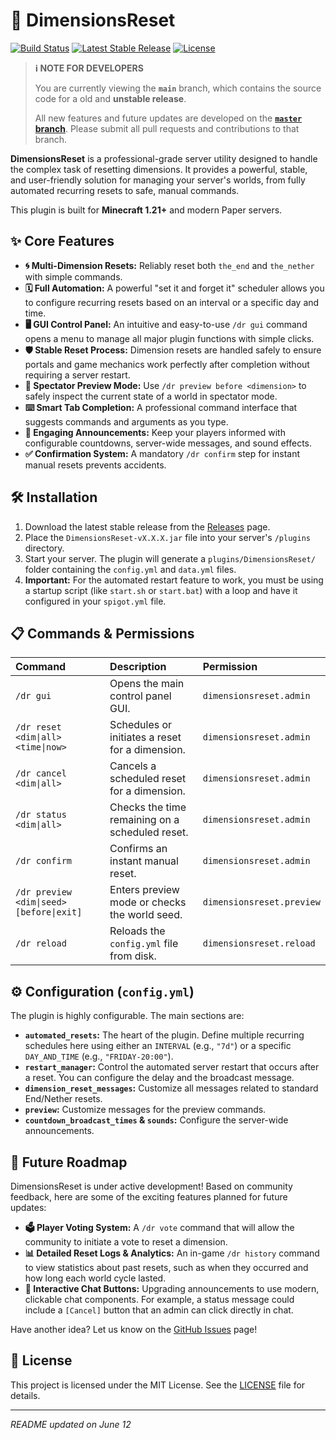 # 🌌 DimensionsReset

[![Build Status](https://img.shields.io/github/actions/workflow/status/Mike4947/DimensionsReset/build.yml?branch=main&style=for-the-badge)](https://github.com/Mike4947/DimensionsReset/actions)
[![Latest Stable Release](https://img.shields.io/github/v/release/Mike4947/DimensionsReset?label=stable&style=for-the-badge)](https://github.com/Mike4947/DimensionsReset/releases)
[![License](https://img.shields.io/github/license/Mike4947/DimensionsReset?style=for-the-badge)](./LICENSE)

> **ℹ️ NOTE FOR DEVELOPERS**
>
> You are currently viewing the **`main`** branch, which contains the source code for a old and **unstable release**.
>
> All new features and future updates are developed on the **[`master` branch](https://github.com/Mike4947/Dimensions-Reset/tree/master)**. Please submit all pull requests and contributions to that branch.

**DimensionsReset** is a professional-grade server utility designed to handle the complex task of resetting dimensions. It provides a powerful, stable, and user-friendly solution for managing your server's worlds, from fully automated recurring resets to safe, manual commands.

This plugin is built for **Minecraft 1.21+** and modern Paper servers.

## ✨ Core Features

* **🌀 Multi-Dimension Resets:** Reliably reset both `the_end` and `the_nether` with simple commands.
* **🗓️ Full Automation:** A powerful "set it and forget it" scheduler allows you to configure recurring resets based on an interval or a specific day and time.
* **🖥️ GUI Control Panel:** An intuitive and easy-to-use `/dr gui` command opens a menu to manage all major plugin functions with simple clicks.
* **🛡️ Stable Reset Process:** Dimension resets are handled safely to ensure portals and game mechanics work perfectly after completion without requiring a server restart.
* **🔭 Spectator Preview Mode:** Use `/dr preview before <dimension>` to safely inspect the current state of a world in spectator mode.
* **⌨️ Smart Tab Completion:** A professional command interface that suggests commands and arguments as you type.
* **📢 Engaging Announcements:** Keep your players informed with configurable countdowns, server-wide messages, and sound effects.
* **✅ Confirmation System:** A mandatory `/dr confirm` step for instant manual resets prevents accidents.


## 🛠️ Installation

1.  Download the latest stable release from the [Releases](https://github.com/Mike4947/Dimensions-Reset/releases/latest) page.
2.  Place the `DimensionsReset-vX.X.X.jar` file into your server's `/plugins` directory.
3.  Start your server. The plugin will generate a `plugins/DimensionsReset/` folder containing the `config.yml` and `data.yml` files.
4.  **Important:** For the automated restart feature to work, you must be using a startup script (like `start.sh` or `start.bat`) with a loop and have it configured in your `spigot.yml` file.

## 📋 Commands & Permissions

| Command | Description | Permission |
| :--- | :--- | :--- |
| `/dr gui` | Opens the main control panel GUI. | `dimensionsreset.admin` |
| `/dr reset <dim\|all> <time\|now>` | Schedules or initiates a reset for a dimension. | `dimensionsreset.admin` |
| `/dr cancel <dim\|all>` | Cancels a scheduled reset for a dimension. | `dimensionsreset.admin` |
| `/dr status <dim\|all>` | Checks the time remaining on a scheduled reset. | `dimensionsreset.admin` |
| `/dr confirm` | Confirms an instant manual reset. | `dimensionsreset.admin` |
| `/dr preview <dim\|seed> [before\|exit]`| Enters preview mode or checks the world seed. | `dimensionsreset.preview` |
| `/dr reload` | Reloads the `config.yml` file from disk. | `dimensionsreset.reload` |

## ⚙️ Configuration (`config.yml`)

The plugin is highly configurable. The main sections are:

  * **`automated_resets`:** The heart of the plugin. Define multiple recurring schedules here using either an `INTERVAL` (e.g., `"7d"`) or a specific `DAY_AND_TIME` (e.g., `"FRIDAY-20:00"`).
  * **`restart_manager`:** Control the automated server restart that occurs after a reset. You can configure the delay and the broadcast message.
  * **`dimension_reset_messages`:** Customize all messages related to standard End/Nether resets.
  * **`preview`:** Customize messages for the preview commands.
  * **`countdown_broadcast_times` & `sounds`:** Configure the server-wide announcements.

## 🚀 Future Roadmap

DimensionsReset is under active development\! Based on community feedback, here are some of the exciting features planned for future updates:

  * **🗳️ Player Voting System:** A `/dr vote` command that will allow the community to initiate a vote to reset a dimension.
  * **📊 Detailed Reset Logs & Analytics:** An in-game `/dr history` command to view statistics about past resets, such as when they occurred and how long each world cycle lasted.
  * **💬 Interactive Chat Buttons:** Upgrading announcements to use modern, clickable chat components. For example, a status message could include a `[Cancel]` button that an admin can click directly in chat.

Have another idea? Let us know on the [GitHub Issues](https://github.com/Mike4947/Dimensions-Reset/issues) page\!

## 📜 License

This project is licensed under the MIT License. See the [LICENSE](https://github.com/Mike4947/Dimensions-Reset/blob/main/LICENSE) file for details.

-----

*README updated on June 12*
